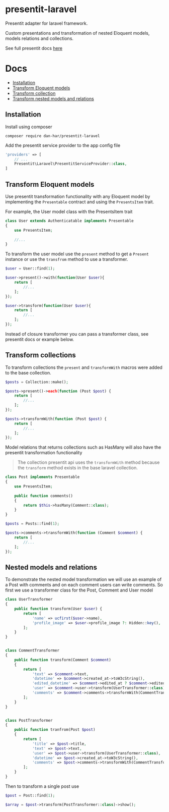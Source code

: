 # presentit-laravel

Presentit adapter for laravel framework.

Custom presentations and transformation of nested Eloquent models, models relations and collections.

See full presentit docs [here](https://github.com/dan-har/presentit)

# Docs
+ [Installation](#installation)
+ [Transform Eloquent models](#Transform-Eloquent-models)
+ [Transform collection](#Transform-collection)
+ [Transform nested models and relations](#Transform-nested-models-and-relations)

## Installation

Install using composer

```
composer require dan-har/presentit-laravel
```

Add the presentit service provider to the app config file

```php
'providers' => [
    // ...
    Presentit\Laravel\PresentitServiceProvider::class,
]
```
## Transform Eloquent models

Use presentit transformation functionality with any Eloquent model by implementing the ```Presentable``` contract and using the ```PresentsItem``` trait.  

For example, the User model class with the PresentsItem trait

```php
class User extends Authenticatable implements Presentable
{
    use PresentsItem;
    
    //...
}
```

To transform the user model use the ```present``` method to get a ```Present``` instance or use the ```transfrom``` method to use a transformer.
   
```php
$user = User::find(1);

$user->present()->with(function(User $user){
    return [
        //...
    ];
});

$user->transform(function(User $user){
    return [
        //...
    ];
});
```

Instead of closure transformer you can pass a transformer class, see presentit docs or example below.

## Transform collections

To transform collections the ```present``` and ```transformWith``` macros were added to the base collection.

```php
$posts = Collection::make();

$posts->present()->each(function (Post $post) {
    return [
        //...
    ];
});

$posts->transformWith(function (Post $post) {
    return [
        //...
    ];
});
```

Model relations that returns collections such as HasMany will also have the presentit transformation functionality

> The collection presentit api uses the ```transformWith``` method because the ```transform``` method exists in the base laravel collection.
  
```php
class Post implements Presentable
{
    use PresentsItem;
    
    public function comments()
    {
        return $this->hasMany(Comment::class);
    }
}

$posts = Posts::find(1);

$posts->comments->transformWith(function (Comment $comment) {
    return [
        //...
    ];
});
```

## Nested models and relations

To demonstrate the nested model transformation we will use an example of a Post with comments and on each comment users can write comments.
So first we use a transformer class for the Post, Comment and User model 

```php
class UserTransformer
{
    public function transform(User $user) {
        return [
            'name' => ucfirst($user->name),
            'profile_image' => $user->profile_image ?: Hidden::key(),
        ];
    }
}


class CommentTransformer
{
    public function transform(Comment $comment)
    {
        return [
            'text' => $comment->text,
            'datetime' => $comment->created_at->toW3cString(),
            'edited_datetime' => $comment->edited_at ? $comment->edited_at : Hidden::key(),
            'user' => $comment->user->transform(UserTransformer::class),
            'comments' => $comment->comments->transformWith(CommentTransformer::class),
        ];
    }
}


class PostTransformer
{
    public function tranfrom(Post $post)
    {
        return [
            'title' => $post->title,
            'text' => $post->text,
            'user' => $post->user->transform(UserTransformer::class),
            'datetime' => $post->created_at->toW3cString(),
            'comments' => $post->comments->transformWith(CommentTransformer::class),
        ];
    }
}
```

Then to transform a single post use

```php
$post = Post::find(1);

$array = $post->transform(PostTransformer::class)->show();
```
